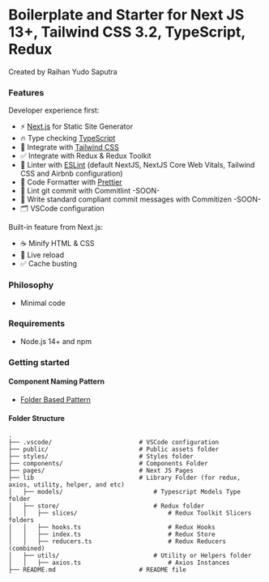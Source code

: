 # Boilerplate and Starter for Next JS 13+, Tailwind CSS 3.2, TypeScript, Redux 
Created by Raihan Yudo Saputra

### Features

Developer experience first:

- ⚡ [Next.js](https://nextjs.org) for Static Site Generator
- 🔥 Type checking [TypeScript](https://www.typescriptlang.org)
- 💎 Integrate with [Tailwind CSS](https://tailwindcss.com)
- ✅ Integrate with Redux & Redux Toolkit
- 📏 Linter with [ESLint](https://eslint.org) (default NextJS, NextJS Core Web Vitals, Tailwind CSS and Airbnb configuration)
- 💖 Code Formatter with [Prettier](https://prettier.io)
- 🚓 Lint git commit with Commitlint -SOON-
- 📓 Write standard compliant commit messages with Commitizen -SOON-
- 🗂 VSCode configuration

Built-in feature from Next.js:

- ☕ Minify HTML & CSS
- 💨 Live reload
- ✅ Cache busting

### Philosophy

- Minimal code

### Requirements

- Node.js 14+ and npm

### Getting started

#### Component Naming Pattern
- [Folder Based Pattern](https://medium.com/hackernoon/structuring-projects-and-naming-components-in-react-1261b6e18d76)

#### Folder Structure

```shell
.
├── .vscode/                        # VSCode configuration
├── public/                         # Public assets folder
├── styles/                         # Styles folder
├── components/                     # Components Folder 
├── pages/                          # Next JS Pages
├── lib                             # Library Folder (for redux, axios, utility, helper, and etc)
│   ├── models/                         # Typescript Models Type folder
│   ├── store/                          # Redux folder
│   │   ├── slices/                         # Redux Toolkit Slicers folders
│   │   ├── hooks.ts                        # Redux Hooks
│   │   ├── index.ts                        # Redux Store
│   │   ├── reducers.ts                     # Redux Reducers (combined)
│   ├── utils/                          # Utility or Helpers folder
│   │   ├── axios.ts                        # Axios Instances
├── README.md                       # README file
```
